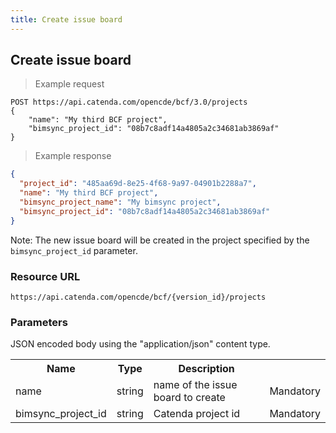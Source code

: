```yaml
---
title: Create issue board
---
```


## Create issue board

> Example request

```http
POST https://api.catenda.com/opencde/bcf/3.0/projects
{
    "name": "My third BCF project",
    "bimsync_project_id": "08b7c8adf14a4805a2c34681ab3869af"
}
```

> Example response

```json
{
  "project_id": "485aa69d-8e25-4f68-9a97-04901b2288a7",
  "name": "My third BCF project",
  "bimsync_project_name": "My bimsync project",
  "bimsync_project_id": "08b7c8adf14a4805a2c34681ab3869af"
}
```

Note: The new issue board will be created in the project specified by the `bimsync_project_id` parameter.

### Resource URL

`https://api.catenda.com/opencde/bcf/{version_id}/projects`

### Parameters

JSON encoded body using the "application/json" content type.

<table class="table">
    <tr><th>Name</th><th>Type</th><th>Description</th><th></th></tr>
    <tr>
        <td>name</td>
        <td>string</td>
        <td>name of the issue board to create</td>
        <td>Mandatory</td>
    </tr>
    <tr>
        <td>bimsync_project_id</td>
        <td>string</td>
        <td>Catenda project id</td>
        <td>Mandatory</td>
    </tr>
</table>
